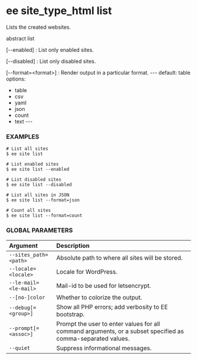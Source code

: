 # ee site_type_html list

Lists the created websites.

abstract list

[\--enabled]
: List only enabled sites.

[\--disabled]
: List only disabled sites.

[\--format=&lt;format&gt;]
: Render output in a particular format.
\---
default: table
options:
  - table
  - csv
  - yaml
  - json
  - count
  - text
\---

### EXAMPLES

    # List all sites
    $ ee site list

    # List enabled sites
    $ ee site list --enabled

    # List disabled sites
    $ ee site list --disabled

    # List all sites in JSON
    $ ee site list --format=json

    # Count all sites
    $ ee site list --format=count

### GLOBAL PARAMETERS

| **Argument**    | **Description**              |
|:----------------|:-----------------------------|
| `--sites_path=<path>` | Absolute path to where all sites will be stored. |
| `--locale=<locale>` | Locale for WordPress. |
| `--le-mail=<le-mail>` | Mail-id to be used for letsencrypt. |
| `--[no-]color` | Whether to colorize the output. |
| `--debug[=<group>]` | Show all PHP errors; add verbosity to EE bootstrap. |
| `--prompt[=<assoc>]` | Prompt the user to enter values for all command arguments, or a subset specified as comma-separated values. |
| `--quiet` | Suppress informational messages. |
